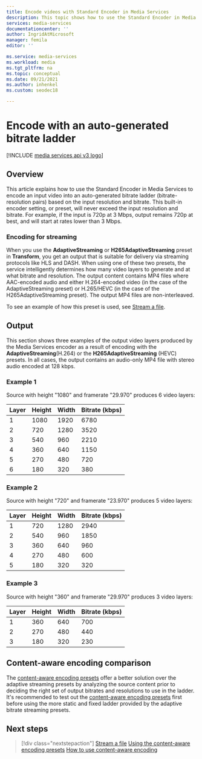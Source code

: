 ```yaml
---
title: Encode videos with Standard Encoder in Media Services 
description: This topic shows how to use the Standard Encoder in Media Services to encode an input video with an auto-generated bitrate ladder, based on the input resolution and bitrate. 
services: media-services
documentationcenter: ''
author: IngridAtMicrosoft
manager: femila
editor: ''

ms.service: media-services
ms.workload: media
ms.tgt_pltfrm: na
ms.topic: conceptual
ms.date: 09/21/2021
ms.author: inhenkel
ms.custom: seodec18

---
```

#  Encode with an auto-generated bitrate ladder

[!INCLUDE [media services api v3 logo](./includes/v3-hr.md)]

## Overview

This article explains how to use the Standard Encoder in Media Services to encode an input video into an auto-generated bitrate ladder (bitrate-resolution pairs) based on the input resolution and bitrate. This built-in encoder setting, or preset, will never exceed the input resolution and bitrate. For example, if the input is 720p at 3 Mbps, output remains 720p at best, and will start at rates lower than 3 Mbps.

### Encoding for streaming

When you use the **AdaptiveStreaming** or **H265AdaptiveStreaming** preset in **Transform**, you get an output that is suitable for delivery via streaming protocols like HLS and DASH. When using one of these two presets, the service intelligently determines how many video layers to generate and at what bitrate and resolution. The output content contains MP4 files where AAC-encoded audio and either H.264-encoded video (in the case of the AdaptiveStreaming preset) or H.265/HEVC (in the case of the H265AdaptiveStreaming preset). The output MP4 files are non-interleaved.

To see an example of how this preset is used, see [Stream a file](stream-files-dotnet-quickstart.md).

## Output

This section shows three examples of the output video layers produced by the Media Services encoder as a result of encoding with the **AdaptiveStreaming**(H.264) or the **H265AdaptiveStreaming** (HEVC) presets. In all cases, the output contains an audio-only MP4 file with stereo audio encoded at 128 kbps.

### Example 1
Source with height "1080" and framerate "29.970" produces 6 video layers:

|Layer|Height|Width|Bitrate (kbps)|
|---|---|---|---|
|1|1080|1920|6780|
|2|720|1280|3520|
|3|540|960|2210|
|4|360|640|1150|
|5|270|480|720|
|6|180|320|380|

### Example 2
Source with height "720" and framerate "23.970" produces 5 video layers:

|Layer|Height|Width|Bitrate (kbps)|
|---|---|---|---|
|1|720|1280|2940|
|2|540|960|1850|
|3|360|640|960|
|4|270|480|600|
|5|180|320|320|

### Example 3
Source with height "360" and framerate "29.970" produces 3 video layers:

|Layer|Height|Width|Bitrate (kbps)|
|---|---|---|---|
|1|360|640|700|
|2|270|480|440|
|3|180|320|230|


## Content-aware encoding comparison

The [content-aware encoding presets](./encode-content-aware-concept.md) offer a better solution over the adaptive streaming presets by analyzing the source content prior to deciding the right set of output bitrates and resolutions to use in the ladder.
It's recommended to test out the [content-aware encoding presets](./encode-content-aware-concept.md) first before using the more static and fixed ladder provided by the adaptive bitrate streaming presets.

## Next steps

> [!div class="nextstepaction"]
> [Stream a file](stream-files-dotnet-quickstart.md)
> [Using the content-aware encoding presets](./encode-content-aware-concept.md)
> [How to use content-aware encoding](./encode-content-aware-how-to.md)

